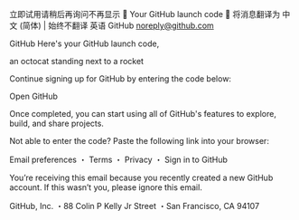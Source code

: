 立即试用请稍后再询问不再显示
🚀 Your GitHub launch code

将消息翻译为 中文 (简体) | 始终不翻译 英语
GitHub <noreply@github.com>

 
GitHub
Here's your GitHub launch code,
 
an octocat standing next to a rocket
 
Continue signing up for GitHub by entering the code below:
 

 
Open GitHub
 
Once completed, you can start using all of GitHub's features to explore, build, and share projects.
 
Not able to enter the code? Paste the following link into your browser:

 
Email preferences ・ Terms ・ Privacy ・ Sign in to GitHub

 
You’re receiving this email because you recently created a new GitHub account. If this wasn’t you, please ignore this email.

 
GitHub, Inc. ・88 Colin P Kelly Jr Street ・San Francisco, CA 94107

